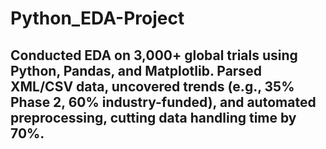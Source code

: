 # Python_EDA-Project
## Conducted EDA on 3,000+ global trials using Python, Pandas, and Matplotlib. Parsed XML/CSV data, uncovered trends (e.g., 35% Phase 2, 60% industry-funded), and automated preprocessing, cutting data handling time by 70%.
